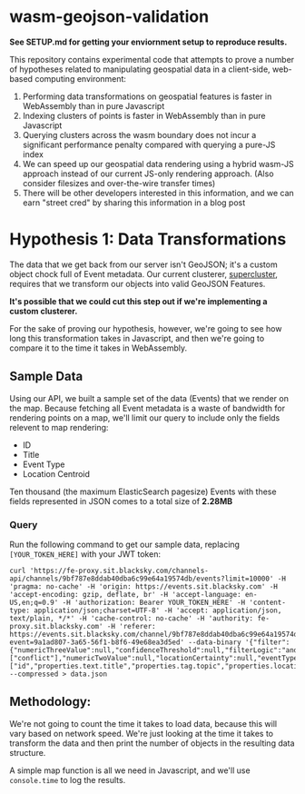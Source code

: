 # wasm-geojson-validation

**See SETUP.md for getting your enviornment setup to reproduce results.**

This repository contains experimental code that attempts to prove a number of hypotheses related to
manipulating geospatial data in a client-side, web-based computing environment:

1. Performing data transformations on geospatial features is faster in WebAssembly than in pure Javascript
2. Indexing clusters of points is faster in WebAssembly than in pure Javascript
3. Querying clusters across the wasm boundary does not incur a significant performance penalty
   compared with querying a pure-JS index
4. We can speed up our geospatial data rendering using a hybrid wasm-JS approach instead of our current
   JS-only rendering approach. (Also consider filesizes and over-the-wire transfer times)
5. There will be other developers interested in this information, and we can earn "street cred" by
   sharing this information in a blog post

# Hypothesis 1: Data Transformations

The data that we get back from our server isn't GeoJSON; it's a custom object chock full of
Event metadata. Our current clusterer, [supercluster](https://github.com/mapbox/supercluster),
requires that we transform our objects into valid GeoJSON Features.

**It's possible that we could cut this step out if we're implementing a custom clusterer.**

For the sake of proving our hypothesis, however, we're going to see how long this transformation
takes in Javascript, and then we're going to compare it to the time it takes in WebAssembly.

## Sample Data
Using our API, we built a sample set of the data (Events) that we render on the map. Because fetching all
Event metadata is a waste of bandwidth for rendering points on a map, we'll limit our query to include only
the fields relevent to map rendering:

+ ID
+ Title
+ Event Type
+ Location Centroid

Ten thousand (the maximum ElasticSearch pagesize) Events with these fields represented in JSON comes
to a total size of **2.28MB**

### Query
Run the following command to get our sample data, replacing `[YOUR_TOKEN_HERE]` with your JWT token:

```
curl 'https://fe-proxy.sit.blacksky.com/channels-api/channels/9bf787e8ddab40dba6c99e64a19574db/events?limit=10000' -H 'pragma: no-cache' -H 'origin: https://events.sit.blacksky.com' -H 'accept-encoding: gzip, deflate, br' -H 'accept-language: en-US,en;q=0.9' -H 'authorization: Bearer YOUR_TOKEN_HERE' -H 'content-type: application/json;charset=UTF-8' -H 'accept: application/json, text/plain, */*' -H 'cache-control: no-cache' -H 'authority: fe-proxy.sit.blacksky.com' -H 'referer: https://events.sit.blacksky.com/channel/9bf787e8ddab40dba6c99e64a19574db?event=9a1ad807-3a65-56f1-b8f6-49e68ea3d5ed' --data-binary '{"filter":{"numericThreeValue":null,"confidenceThreshold":null,"filterLogic":"and","anomalyThreshold":null,"qualityThreshold":null,"geoPrecision":null,"imageWorthiness":null,"numberOfDataSources":null,"severityThreshold":null,"namedLocation":null,"topic":["conflict"],"numericTwoValue":null,"locationCertainty":null,"eventType":"narrative","regionOfInterest":null,"numberOfCorrelationSources":null,"numberOfImagerySources":null,"numericOneValue":null,"mediaType":null,"numberOfEventSources":null},"includeFields":["id","properties.text.title","properties.tag.topic","properties.location.centroid"]}' --compressed > data.json
```

## Methodology:
We're not going to count the time it takes to load data, because this will vary based on network
speed. We're just looking at the time it takes to transform the data and then print the number of
objects in the resulting data structure.

A simple map function is all we need in Javascript, and we'll use `console.time` to log the results.
